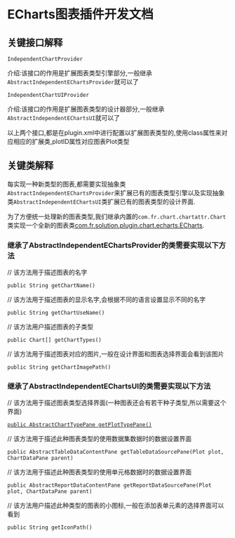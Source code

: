 # ECharts图表插件开发文档

## 关键接口解释

`IndependentChartProvider`

介绍:该接口的作用是扩展图表类型引擎部分,一般继承`AbstractIndependentEChartsProvider`就可以了

`IndependentChartUIProvider`

介绍:该接口的作用是扩展图表类型的设计器部分,一般继承`AbstractIndependentEChartsUI`就可以了

以上两个接口,都是在plugin.xml中进行配置以扩展图表类型的,使用class属性来对应相应的扩展类,plotID属性对应图表Plot类型

## 关键类解释

每实现一种新类型的图表,都需要实现抽象类`AbstractIndependentEChartsProvider`来扩展已有的图表类型引擎以及实现抽象类`AbstractIndependentEChartsUI`类扩展已有的图表类型的设计界面.

为了方便统一处理新的图表类型,我们继承内置的`com.fr.chart.chartattr.Chart`类实现一个全新的图表类[com.fr.solution.plugin.chart.echarts.ECharts](echarts.md).

### 继承了AbstractIndependentEChartsProvider的类需要实现以下方法

// 该方法用于描述图表的名字

`public String getChartName()`

// 该方法用于描述图表的显示名字,会根据不同的语言设置显示不同的名字

`public String getChartUseName()`

// 该方法用户描述图表的子类型

`public Chart[] getChartTypes()`

// 该方法用于描述图表对应的图片,一般在设计界面和图表选择界面会看到该图片

`public String getChartImagePath()`

### 继承了AbstractIndependentEChartsUI的类需要实现以下方法

// 该方法用于描述图表类型选择界面(一种图表还会有若干种子类型,所以需要这个界面)

[`public AbstractChartTypePane getPlotTypePane()`](echarts_type_pane.md)

// 该方法用于描述此种图表类型的使用数据集数据时的数据设置界面

`public AbstractTableDataContentPane getTableDataSourcePane(Plot plot, ChartDataPane parent)`

// 该方法用于描述此种图表类型的使用单元格数据时的数据设置界面

`public AbstractReportDataContentPane getReportDataSourcePane(Plot plot, ChartDataPane parent)`

// 该方法用户描述此种类型的图表的小图标,一般在添加表单元素的选择界面可以看到

`public String getIconPath()`

